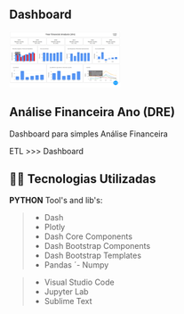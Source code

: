
## Dashboard


<img src="https://github.com/rrssouza/AnalysisFinance/blob/main/img/FinanceAnalysis (2).png" width="200" height="100" />


## Análise Financeira Ano (DRE) 

Dashboard para simples Análise Financeira

ETL >>> Dashboard


## 👨‍💻 Tecnologias Utilizadas

**PYTHON** Tool's and lib's:

> - Dash
> - Plotly
> - Dash Core Components
> - Dash Bootstrap Components
> - Dash Bootstrap Templates
> - Pandas
>´- Numpy


> - Visual Studio Code
> - Jupyter Lab
> - Sublime Text